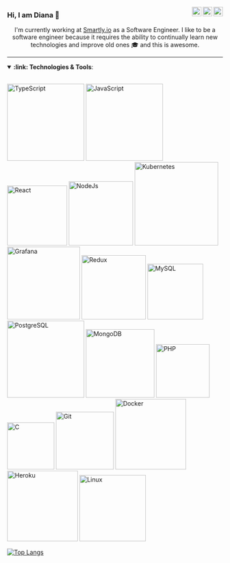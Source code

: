 
<a href="https://www.instagram.com/diashka_14/" target="_blank" rel="nofollow"><img align="right" alt="Diana's Insta" width="22px" src="https://cdn.jsdelivr.net/npm/simple-icons@v3/icons/instagram.svg" /></a>
<a href="mailto:diana.mukaliyeva@gmail.com" target="_blank" rel="nofollow"><img align="right" alt="Diana's email" width="22px" src="https://cdn.jsdelivr.net/npm/simple-icons@3.12.4/icons/gmail.svg" /></a><a href="https://www.linkedin.com/in/diana-mukaliyeva/" target="_blank" rel="nofollow"><img align="right" alt="Diana's Linkdein" width="22px" src="https://cdn.jsdelivr.net/npm/simple-icons@v3/icons/linkedin.svg" /></a>

### Hi, I am Diana 👋

<p align="center">
  I'm currently working at <a href="https://www.smartly.io/">Smartly.io</a> as a Software Engineer.  
I like to be a software engineer because it requires the ability to continually learn new technologies and improve old ones &#127891; and this is awesome. 
</p> 

********************************

<details open>
  <summary> <b> :link: Technologies & Tools</b>: </summary>
<br/>
<p>
  <img alt="TypeScript" width="180px" src="https://img.shields.io/badge/Code-TypeScript-9cf?style=for-the-badge&logo=TypeScript&color=%2332A9D5" />
  <img alt="JavaScript" width="180px" src="https://img.shields.io/badge/Code-JavaScript-9cf?style=for-the-badge&logo=JavaScript&color=%2332A9D5" />
  <img alt="React" width="140px" src="https://img.shields.io/badge/Code-React-9cf?style=for-the-badge&logo=React&color=%2332A9D5" />
  <img alt="NodeJs" width="150px" src="https://img.shields.io/badge/Code-NodeJs-9cf?style=for-the-badge&logo=Node.js&color=%2332A9D5" />
  <img alt="Kubernetes" width="195px" src="https://img.shields.io/badge/Tools-Kubernetes-9cf?style=for-the-badge&logo=Kubernetes&color=%2332A9D5" />
  <img alt="Grafana" width="170px" src="https://img.shields.io/badge/Tools-Grafana-9cf?style=for-the-badge&logo=Grafana&color=%2332A9D5" />
  <img alt="Redux" width="150px" src="https://img.shields.io/badge/Tools-Redux-9cf?style=for-the-badge&logo=Redux&color=%2332A9D5" />
  <img alt="MySQL" width="130px" src="https://img.shields.io/badge/Sql-MySql-9cf?style=for-the-badge&logo=MySQL&color=%2332A9D5" />
  <img alt="PostgreSQL" width="180px" src="https://img.shields.io/badge/Sql-PostgreSQL-9cf?style=for-the-badge&logo=PostgreSQL&color=%2332A9D5" />
  <img alt="MongoDB" width="160px" src="https://img.shields.io/badge/Sql-MongoDB-9cf?style=for-the-badge&logo=MongoDB&color=%2332A9D5" />
  <img alt="PHP" width="125px" src="https://img.shields.io/badge/Code-PHP-9cf?style=for-the-badge&logo=PHP&color=%2332A9D5" />
  <img alt="C" width="110px" src="https://img.shields.io/badge/Code-C-9cf?style=for-the-badge&logo=C&color=%2332A9D5" />
  <img alt="Git" width="135px" src="https://img.shields.io/badge/Tools-Git-9cf?style=for-the-badge&logo=Git&color=%2332A9D5" />
  <img alt="Docker" width="165px" src="https://img.shields.io/badge/Tools-Docker-9cf?style=for-the-badge&logo=Docker&color=%2332A9D5" />
  <img alt="Heroku" width="165px" src="https://img.shields.io/badge/Tools-Heroku-9cf?style=for-the-badge&logo=Heroku&color=%2332A9D5" />
  <img alt="Linux" width="155px" src="https://img.shields.io/badge/Tools-Linux-9cf?style=for-the-badge&logo=Linux&color=%2332A9D5" />
</p>

[![Top Langs](https://github-readme-stats.vercel.app/api/top-langs/?username=DianaMukaliyeva&langs_count=5)](https://github.com/anuraghazra/github-readme-stats)

</details>

<!--
**DianaMukaliyeva/DianaMukaliyeva** is a ✨ _special_ ✨ repository because its `README.md` (this file) appears on your GitHub profile.

Here are some ideas to get you started:

- 🔭 I’m currently working on ...
- 🌱 I’m currently learning ...
- 👯 I’m looking to collaborate on ...
- 🤔 I’m looking for help with ...
- 💬 Ask me about ...
- 📫 How to reach me: ...
- 😄 Pronouns: ...
- ⚡ Fun fact: ...
-->
 
